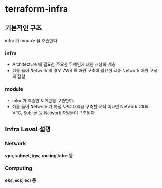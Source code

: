 # terraform-infra

## 기본적인 구조
infra 가 module 을 호출한다.
### infra
 - Architecture 에 필요한 주요한 두메인에 대한 추상화 계층
 - 예를 들어 Network 의 경우 AWS 의 자원 구축에 필요한 각종 Network 자원 구성의 집합
### module
 - infra 가 호출한 도메인을 구현한다.
 - 예를 들어 Network 가 특정 VPC 대역을 구축할 목적 이라면 Network CIDR, VPC, Subnet 등 Network 자원들이 구축된다

## Infra Level 설명
### Network
#### vpc, subnet, tgw, routing table 등 
### Computing
#### eks, ecs, ecr 등